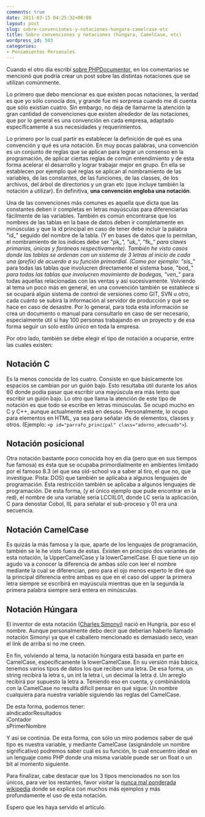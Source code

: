 ```yaml
---
comments: true
date: 2011-03-15 04:25:32+00:00
layout: post
slug: sobre-convenciones-y-notaciones-hungara-camelcase-etc
title: Sobre convenciones y notaciones (húngara, CamelCase, etc)
wordpress_id: 503
categories:
- Pensamientos Personales
---
```


Cuando el otro día escribí [sobre PHPDocumentor](http://blog.unreal4u.com/2011/01/phpdocumentor-haciendo-una-buena-documentacion-excelente/), en los comentarios se mencionó que podría crear un post sobre las distintas notaciones que se utilizan comúnmente. 

Lo primero que debo mencionar es que existen pocas notaciones, la verdad es que yo sólo conocía dos, y grande fue mi sorpresa cuando me di cuenta que sólo existían cuatro. Sin embargo, no deja de llamarme la atención la gran cantidad de convenciones que existen alrededor de las notaciones, que por lo general es una convención en cada empresa, adaptado específicamente a sus necesidades y requerimientos.<!-- more -->

Lo primero por lo cual partir es establecer la definición de qué es una convención y qué es una notación. En muy pocas palabras, una convención es un conjunto de reglas que se aplican para lograr un consenso en la programación, de aplicar ciertas reglas de común entendimiento y de esta forma acelerar el desarrollo y lograr trabajar mejor en grupo. En ella se establecen por ejemplo qué reglas se aplican al nombramiento de las variables, de las constantes, de las funciones, de las classes, de los archivos, del árbol de directorios y un gran etc (que incluye también la notación a utilizar). En definitiva, **una convención engloba una notación**.

Una de las convenciones más comunes es aquella que dicta que las constantes deben ir completas en letras mayúsculas para diferenciarlas fácilmente de las variables. También es común encontrarse que los nombres de las tablas en la base de datos deben ir completamente en minúsculas y que la id principal en caso de tener debe incluir la palabra "id_" seguido del nombre de la tabla. (Y en bases de datos que lo permitan, el nombramiento de los índices debe ser "pk_*", "uk_*", "fk_*" para claves primarias, únicas y foráneas respectivamente). También he visto casos donde las tablas se ordenan con un sistema de 3 letras al inicio de cada una (prefix) de acuerdo a su función primordial. (Como por ejemplo: "sis_*" para todas las tablas que involucren directamente el sistema base, "bod_*" para todas las tablas que involucren movimiento de bodegas, "ven_*" para todas aquellas relacionadas con las ventas y así sucesivamente.
Volviendo al tema un poco más en general, en una convención también se establece si se ocupará algún sistema de control de versiones como GIT, SVN u otro, cada cuánto se subirá la información al servidor de producción y qué se hace en caso de desastre. Por lo general, para toda esta información se crea un documento o manual para consultarlo en caso de ser necesario, especialmente útil si hay 100 personas trabajando en un proyecto y de esa forma seguir un solo estilo único en toda la empresa.

Por otro lado, también se debe elegir el tipo de notación a ocuparse, entre las cuales existen: 



## Notación C


Es la menos conocida de los cuatro. Consiste en que básicamente los espacios se cambian por un guión bajo. Esto resultaba útil durante los años 60 donde podía pasar que escribir una mayúscula era más lento que escribir un guión bajo. Lo otro que llama la atención de este tipo de notación es que todo se escribe en letras minúsculas.
Se ocupó mucho en C y C++, aunque actualmente está en desuso. Personalmente, lo ocupo para elementos en HTML, ya sea para señalar ids de elementos, classes y otros. (Ejemplo: `<p id="parrafo_principal" class="adorno_adecuado">`).



## Notación posicional


Otra notación bastante poco conocida hoy en día (pero que en sus tiempos fue famosa) es ésta que se ocupaba primordialmente en ambientes limitado por el famoso 8.3 (el que sea old-school va a saber al tiro, el que no, que investigue. Pista: DOS) que también se aplicaba a algunos lenguajes de programación.
Esta restricción también se aplicaba a algunos lenguajes de programación. De esta forma, (y el único ejemplo que pude encontrar en la red), el nombre de una variable sería LCCIIL01, donde LC sería la aplicación, C para denostar Cobol, IIL para señalar el sub-proceso y 01 era una secuencia.



## Notación CamelCase


Es quizás la más famosa y la que, aparte de los lenguajes de programación, también se le he visto fuera de estas. Existen en principio dos variantes de esta notación, la UpperCamelCase y la lowerCamelCase. El que tiene un ojo agudo va a conocer la diferencia de ambas sólo con leer el nombre mediante la cual se diferencian, pero para el ojo menos experto le diré que la principal diferencia entre ambas es que en el caso del upper la primera letra siempre se escribirá en mayúscula mientras que en la segunda la primera palabra siempre será entera en minúsculas.



## Notación Húngara


El inventor de esta notación ([Charles Simonyi](http://es.wikipedia.org/wiki/Charles_Simonyi)) nació en Hungría, por eso el nombre. Aunque personalmente debo decir que deberían haberlo llamado notación Simonyi ya que el caballero mencionado es demasiado seco, vean el link de arriba si no me creen.

En fin, volviendo al tema, la notación húngara está basada en parte en CamelCase, específicamente la lowerCamelCase. En su versión más básica, tenemos varios tipos de datos los que reciben una letra. De esa forma, un string recibirá la letra s, un int la letra i, un decimal la letra d. Un arreglo recibirá por supuesto la letra a. 
Teniendo eso en cuenta, y combinándola con la CamelCase no resulta difícil pensar en qué sigue: Un nombre cualquiera para nuestra variable siguiendo las reglas del CamelCase.

De esta forma, podemos tener:   
aIndicadorResultados  
iContador  
sPrimerNombre

Y así se continúa. De esta forma, con sólo un miro podemos saber de qué tipo es nuestra variable, y mediante CamelCase (asignándole un nombre significativo) podremos saber cuál es su función, lo cual encuentro ideal en un lenguaje como PHP donde una misma variable puede ser un float o un bit al momento siguiente.

Para finalizar, cabe destacar que los 3 tipos mencionados no son los únicos, para ver los restantes, favor visitar la [nunca mal ponderada wikipedia](http://es.wikipedia.org/wiki/Notaci%C3%B3n_h%C3%BAngara#Situaci.C3.B3n_actual) donde se explica con muchos más ejemplos y más profundamente el uso de esta notación.

Espero que les haya servido el artículo.
